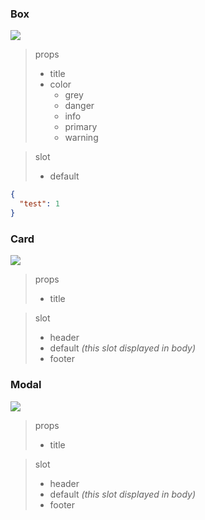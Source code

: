 ### Box

<img src="../../assets/component_images/Box.png">

> props
> - title
> - color
>   - grey
>   - danger
>   - info
>   - primary
>   - warning

> slot
> - default

```json
{
  "test": 1
}
```


### Card

<img src="../../assets/component_images/card.png">

> props
> - title

> slot
> - header
> - default _(this slot displayed in body)_
> - footer


### Modal

<img src="../../assets/component_images/card.png">

> props
> - title

> slot
> - header
> - default _(this slot displayed in body)_
> - footer

